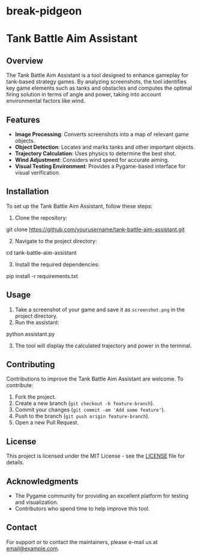 # break-pidgeon

# Tank Battle Aim Assistant

## Overview

The Tank Battle Aim Assistant is a tool designed to enhance gameplay for tank-based strategy games. By analyzing screenshots, the tool identifies key game elements such as tanks and obstacles and computes the optimal firing solution in terms of angle and power, taking into account environmental factors like wind.

## Features

- **Image Processing**: Converts screenshots into a map of relevant game objects.
- **Object Detection**: Locates and marks tanks and other important objects.
- **Trajectory Calculation**: Uses physics to determine the best shot.
- **Wind Adjustment**: Considers wind speed for accurate aiming.
- **Visual Testing Environment**: Provides a Pygame-based interface for visual verification.

## Installation

To set up the Tank Battle Aim Assistant, follow these steps:

1. Clone the repository:

git clone https://github.com/yourusername/tank-battle-aim-assistant.git


2. Navigate to the project directory:

cd tank-battle-aim-assistant


3. Install the required dependencies:

pip install -r requirements.txt


## Usage

1. Take a screenshot of your game and save it as `screenshot.png` in the project directory.
2. Run the assistant:

python assistant.py


3. The tool will display the calculated trajectory and power in the terminal.

## Contributing

Contributions to improve the Tank Battle Aim Assistant are welcome. To contribute:

1. Fork the project.
2. Create a new branch (`git checkout -b feature-branch`).
3. Commit your changes (`git commit -am 'Add some feature'`).
4. Push to the branch (`git push origin feature-branch`).
5. Open a new Pull Request.

## License

This project is licensed under the MIT License - see the [LICENSE](LICENSE) file for details.

## Acknowledgments

- The Pygame community for providing an excellent platform for testing and visualization.
- Contributors who spend time to help improve this tool.

## Contact

For support or to contact the maintainers, please e-mail us at [email@example.com](mailto:email@example.com).
